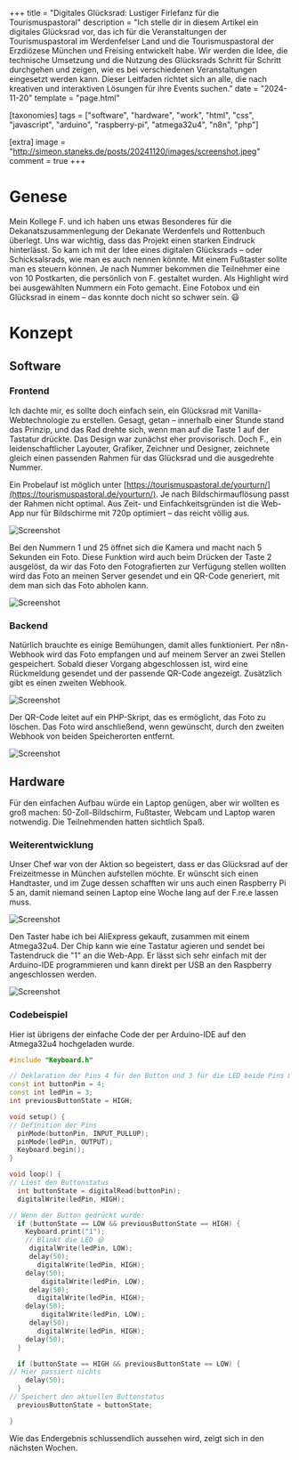 +++
title = "Digitales Glücksrad: Lustiger Firlefanz für die Tourismuspastoral"
description = "Ich stelle dir in diesem Artikel ein digitales Glücksrad vor, das ich für die Veranstaltungen der Tourismuspastoral im Werdenfelser Land und die Tourismuspastoral der Erzdiözese München und Freising entwickelt habe. Wir werden die Idee, die technische Umsetzung und die Nutzung des Glücksrads Schritt für Schritt durchgehen und zeigen, wie es bei verschiedenen Veranstaltungen eingesetzt werden kann. Dieser Leitfaden richtet sich an alle, die nach kreativen und interaktiven Lösungen für ihre Events suchen."
date = "2024-11-20"
template = "page.html"

[taxonomies]
tags = ["software", "hardware", "work", "html", "css", "javascript", "arduino", "raspberry-pi", "atmega32u4", "n8n", "php"]

[extra]
image = "http://simeon.staneks.de/posts/20241120/images/screenshot.jpeg"
comment = true
+++

# Genese

Mein Kollege F. und ich haben uns etwas Besonderes für die Dekanatszusammenlegung der Dekanate Werdenfels und Rottenbuch überlegt. Uns war wichtig, dass das Projekt einen starken Eindruck hinterlässt. So kam ich mit der Idee eines digitalen Glücksrads – oder Schicksalsrads, wie man es auch nennen könnte. Mit einem Fußtaster sollte man es steuern können. Je nach Nummer bekommen die Teilnehmer eine von 10 Postkarten, die persönlich von F. gestaltet wurden. Als Highlight wird bei ausgewählten Nummern ein Foto gemacht. Eine Fotobox und ein Glücksrad in einem – das konnte doch nicht so schwer sein. 😃

# Konzept

## Software

### Frontend

Ich dachte mir, es sollte doch einfach sein, ein Glücksrad mit Vanilla-Webtechnologie zu erstellen. Gesagt, getan – innerhalb einer Stunde stand das Prinzip, und das Rad drehte sich, wenn man auf die Taste 1 auf der Tastatur drückte. Das Design war zunächst eher provisorisch. Doch F., ein leidenschaftlicher Layouter, Grafiker, Zeichner und Designer, zeichnete gleich einen passenden Rahmen für das Glücksrad und die ausgedrehte Nummer.

Ein Probelauf ist möglich unter [https://tourismuspastoral.de/yourturn/](https://tourismuspastoral.de/yourturn/). Je nach Bildschirmauflösung passt der Rahmen nicht optimal. Aus Zeit- und Einfachkeitsgründen ist die Web-App nur für Bildschirme mit 720p optimiert – das reicht völlig aus.

![Screenshot](images/screenshot.jpeg)

Bei den Nummern 1 und 25 öffnet sich die Kamera und macht nach 5 Sekunden ein Foto. Diese Funktion wird auch beim Drücken der Taste 2 ausgelöst, da wir das Foto den Fotografierten zur Verfügung stellen wollten wird das Foto an meinen Server gesendet und ein QR-Code generiert, mit dem man sich das Foto abholen kann.

![Screenshot](images/screenshot1.jpeg)

### Backend

Natürlich brauchte es einige Bemühungen, damit alles funktioniert. Per n8n-Webhook wird das Foto empfangen und auf meinem Server an zwei Stellen gespeichert. Sobald dieser Vorgang abgeschlossen ist, wird eine Rückmeldung gesendet und der passende QR-Code angezeigt. Zusätzlich gibt es einen zweiten Webhook.

![Screenshot](images/screenshot2.png)

Der QR-Code leitet auf ein PHP-Skript, das es ermöglicht, das Foto zu löschen. Das Foto wird anschließend, wenn gewünscht, durch den zweiten Webhook von beiden Speicherorten entfernt.

![Screenshot](images/screenshot3.jpg)

## Hardware

Für den einfachen Aufbau würde ein Laptop genügen, aber wir wollten es groß machen: 50-Zoll-Bildschirm, Fußtaster, Webcam und Laptop waren notwendig. Die Teilnehmenden hatten sichtlich Spaß.

### Weiterentwicklung

Unser Chef war von der Aktion so begeistert, dass er das Glücksrad auf der Freizeitmesse in München aufstellen möchte. Er wünscht sich einen Handtaster, und im Zuge dessen schafften wir uns auch einen Raspberry Pi 5 an, damit niemand seinen Laptop eine Woche lang auf der F.re.e lassen muss.

![Screenshot](images/hardware.jpeg)

Den Taster habe ich bei AliExpress gekauft, zusammen mit einem Atmega32u4. Der Chip kann wie eine Tastatur agieren und sendet bei Tastendruck die "1" an die Web-App. Er lässt sich sehr einfach mit der Arduino-IDE programmieren und kann direkt per USB an den Raspberry angeschlossen werden.

![Screenshot](images/hardware1.jpeg)

### Codebeispiel

Hier ist übrigens der einfache Code der per Arduino-IDE auf den Atmega32u4 hochgeladen wurde.

```cpp
#include "Keyboard.h"

// Deklaration der Pins 4 für den Button und 3 für die LED beide Pins müssen natürlich mit einem Ground verbunden werden
const int buttonPin = 4;
const int ledPin = 3;
int previousButtonState = HIGH;

void setup() {
// Definition der Pins
  pinMode(buttonPin, INPUT_PULLUP);
  pinMode(ledPin, OUTPUT);
  Keyboard.begin();
}

void loop() {
// Liest den Buttonstatus
  int buttonState = digitalRead(buttonPin);
  digitalWrite(ledPin, HIGH);

// Wenn der Button gedrückt wurde:
  if (buttonState == LOW && previousButtonState == HIGH) {
    Keyboard.print("1");
    // Blinkt die LED 😃
     digitalWrite(ledPin, LOW);
     delay(50);
       digitalWrite(ledPin, HIGH);
    delay(50);
        digitalWrite(ledPin, LOW);
     delay(50);
       digitalWrite(ledPin, HIGH);
    delay(50);
        digitalWrite(ledPin, LOW);
     delay(50);
       digitalWrite(ledPin, HIGH);
    delay(50);
  }

  if (buttonState == HIGH && previousButtonState == LOW) {
// Hier passiert nichts
    delay(50);
  }
// Speichert den aktuellen Buttonstatus
  previousButtonState = buttonState;

}
```

Wie das Endergebnis schlussendlich aussehen wird, zeigt sich in den nächsten Wochen.
